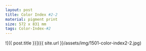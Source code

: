 ```yaml
---
layout: post
title: Color Index #2-2
material: pigment print
size: 572 x 831 mm
tags: Color-Index-#2
---
```


![{{ post.title }}]({{ site.url }}/assets/img/1501-color-index2-2.jpg)
